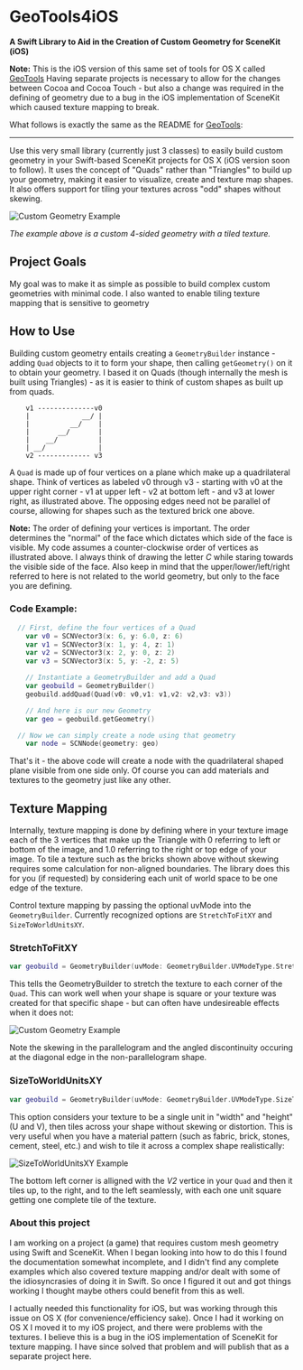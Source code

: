 # GeoTools4iOS

**A Swift Library to Aid in the Creation of Custom Geometry for SceneKit (iOS)**

**Note:** This is the iOS version of this same set of tools for OS X called [GeoTools](https://github.com/bluejava/GeoTools)  Having separate projects is necessary to allow for the changes between Cocoa and Cocoa Touch - but also a change was required in the defining of geometry due to a bug in the iOS implementation of SceneKit which caused texture mapping to break.

What follows is exactly the same as the README for [GeoTools](https://github.com/bluejava/GeoTools):

------

Use this very small library (currently just 3 classes) to easily build custom geometry in your Swift-based SceneKit projects for OS X (iOS version soon to follow). It uses the concept of "Quads" rather than "Triangles" to build up your geometry, making it easier to visualize, create and texture map shapes.  It also offers support for tiling your textures across "odd" shapes without skewing.

![Custom Geometry Example](http://www.bluejava.com/int/images/GeoTools01.jpg "Custom Geometry Example")

*The example above is a custom 4-sided geometry with a tiled texture.*

## Project Goals

My goal was to make it as simple as possible to build complex custom geometries with minimal code. I also wanted to enable tiling texture mapping that is sensitive to geometry

## How to Use
Building custom geometry entails creating a `GeometryBuilder` instance - adding `Quad` objects to it to form your shape, then calling `getGeometry()` on it to obtain your geometry. I based it on Quads (though internally the mesh is built using Triangles) - as it is easier to think of custom shapes as built up from quads.

```
    v1 --------------v0
    |             __/ |
    |          __/    |
    |       __/       |
    |    __/          |
    | __/             |
    v2 ------------- v3
```

A `Quad` is made up of four vertices on a plane which make up a quadrilateral shape.  Think of vertices as labeled v0 through v3 - starting with v0 at the upper right corner - v1 at upper left - v2 at bottom left - and v3 at lower right, as illustrated above. The opposing edges need not be parallel of course, allowing for shapes such as the textured brick one above.

**Note:** The order of defining your vertices is important. The order determines the "normal" of the face which dictates which side of the face is visible.  My code assumes a counter-clockwise order of vertices as illustrated above. I always think of drawing the letter *C* while staring towards the visible side of the face. Also keep in mind that the upper/lower/left/right referred to here is not related to the world geometry, but only to the face you are defining.

### Code Example:

```Swift
  // First, define the four vertices of a Quad
	var v0 = SCNVector3(x: 6, y: 6.0, z: 6)
	var v1 = SCNVector3(x: 1, y: 4, z: 1)
	var v2 = SCNVector3(x: 2, y: 0, z: 2)
	var v3 = SCNVector3(x: 5, y: -2, z: 5)

	// Instantiate a GeometryBuilder and add a Quad
	var geobuild = GeometryBuilder()
	geobuild.addQuad(Quad(v0: v0,v1: v1,v2: v2,v3: v3))

	// And here is our new Geometry
	var geo = geobuild.getGeometry()

  // Now we can simply create a node using that geometry
	var node = SCNNode(geometry: geo)
```

That's it - the above code will create a node with the quadrilateral shaped plane visible from one side only.  Of course you can add materials and textures to the geometry just like any other.

## Texture Mapping
Internally, texture mapping is done by defining where in your texture image each of the 3 vertices that make up the Triangle with 0 referring to left or bottom of the image, and 1.0 referring to the right or top edge of your image. To tile a texture such as the bricks shown above without skewing requires some calculation for non-aligned boundaries. The library does this for you (if requested) by considering each unit of world space to be one edge of the texture.

Control texture mapping by passing the optional uvMode into the `GeometryBuilder`. Currently recognized options are `StretchToFitXY` and `SizeToWorldUnitsXY`.

### StretchToFitXY

```Swift
var geobuild = GeometryBuilder(uvMode: GeometryBuilder.UVModeType.StretchToFitXY)
```

This tells the GeometryBuilder to stretch the texture to each corner of the `Quad`. This can work well when your shape is square or your texture was created for that specific shape - but can often have undesireable effects when it does not:

![Custom Geometry Example](http://www.bluejava.com/int/images/GeoTools02.jpg "Custom Geometry Example")

Note the skewing in the parallelogram and the angled discontinuity occuring at the diagonal edge in the non-parallelogram shape.

### SizeToWorldUnitsXY

```Swift
var geobuild = GeometryBuilder(uvMode: GeometryBuilder.UVModeType.SizeToWorldUnitsXY)
```

This option considers your texture to be a single unit in "width" and "height" (U and V), then tiles across your shape without skewing or distortion. This is very useful when you have a material pattern (such as fabric, brick, stones, cement, steel, etc.) and wish to tile it across a complex shape realistically:

![SizeToWorldUnitsXY Example](http://www.bluejava.com/int/images/GeoTools03.jpg "SizeToWorldUnitsXY Example")

The bottom left corner is alligned with the *V2* vertice in your `Quad` and then it tiles up, to the right, and to the left seamlessly, with each one unit square getting one complete tile of the texture.


### About this project

I am working on a project (a game) that requires custom mesh geometry using Swift and SceneKit. When I began looking into how to do this I found the documentation somewhat incomplete, and I didn't find any complete examples which also covered texture mapping and/or dealt with some of the idiosyncrasies of doing it in Swift. So once I figured it out and got things working I thought maybe others could benefit from this as well.

I actually needed this functionality for iOS, but was working through this issue on OS X (for convenience/efficiency sake). Once I had it working on OS X I moved it to my iOS project, and there were problems with the textures. I believe this is a bug in the iOS implementation of SceneKit for texture mapping. I have since solved that problem and will publish that as a separate project here.